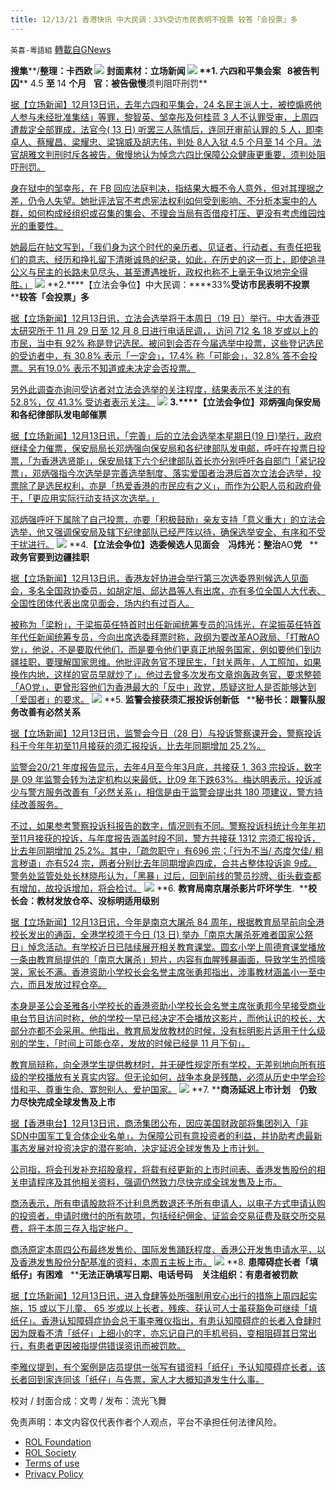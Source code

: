 ```yaml
---
title: 12/13/21 香港快讯 中大民调：33%受访市民表明不投票 较答「会投票」多
---
```

`英喜-粵語組` [轉載自GNews](https://gnews.org/zh-hans/1751196/)

**搜集****/****整理：卡西欧**
![](https://assets.gnews.org/wp-content/uploads/2021/12/1213fenmian.jpg)
封面素材：立场新闻
![](https://assets.gnews.org/wp-content/uploads/2021/12/Screen-Shot-2021-12-13-at-10.53.42-AM.png)
**1. ****六四和平集会案****   8****被告判囚**** 4.5 ****至**** 14 ****个月****   ****官：被告傲慢****须判阻吓刑罚**

[据【立场新闻】12月13日讯，去年六四和平集会，24 名民主派人士，被控煽惑他人参与未经批准集结」等罪，黎智英、邹幸彤及何桂蓝 3 人不认罪受审，上周四遭裁定全部罪成，法官今( 13 日) 听罢三人陈情后，连同开审前认罪的 5 人，即李卓人、蔡耀昌、梁耀忠、梁锦威及胡志伟，判处 8人入狱 4.5 个月至 14 个月。法官胡雅文判刑时斥各被告，傲慢地认为悼念六四比保障公众健康更重要，须判处阻吓刑罚。](https://www.thestandnews.com/court/六四和平集會案-8-被告判囚-45-至-14-個月-官被告傲慢認為悼念比公眾衞生重要)

[身在狱中的邹幸彤，在 FB 回应法庭判决，指结果大概不令人意外，但对其理据之差，仍令人失望。她批评法官不考虑宪法权利如何受到影响、不分析本案中的人群，如何构成经组织或召集的集会、不理会当局有否借疫打压、更没有考虑维园烛光的重要性。](https://www.thestandnews.com/court/六四和平集會案-8-被告判囚-45-至-14-個月-官被告傲慢認為悼念比公眾衞生重要)

[她最后在帖文写到，「我们身为这个时代的亲历者、见证者、行动者，有责任把我们的意志、经历和挣扎留下清晰诚恳的纪录，如此，在历史的这一页上，即使追寻公义与民主的长路未见尽头，甚至遭遇挫折，政权也称不上毫无争议地完全得胜。」](https://www.thestandnews.com/court/六四和平集會案-8-被告判囚-45-至-14-個月-官被告傲慢認為悼念比公眾衞生重要)
![](https://assets.gnews.org/wp-content/uploads/2021/12/Screen-Shot-2021-12-13-at-10.53.56-AM.png)
**2.****【立法会争位】中大民调：****33%****受访市民表明不投票****   ****较答「会投票」多**

[据【立场新闻】12月13日讯，立法会选举将于本周日（19 日）举行。中大香港亚太研究所于 11 月 29 日至 12 月 8 日进行电话民调，，访问 712 名 18 岁或以上的市民，当中有 92% 称是登记选民。被问到会否在今届选举中投票，这些登记选民的受访者中，有 30.8% 表示「一定会」，17.4% 称「可能会」，32.8% 答不会投票。另有19.0% 表示不知道或未决定会否投票。](https://www.thestandnews.com/politics/立法會爭位中大民調33-受訪市民表明不投票-較答一定會多)

[另外此调查亦询问受访者对立法会选举的关注程度，结果表示不关注的有 52.8%，仅 41.3% 受访者表示关注。](https://www.thestandnews.com/politics/立法會爭位中大民調33-受訪市民表明不投票-較答一定會多)
![](https://assets.gnews.org/wp-content/uploads/2021/12/Screen-Shot-2021-12-13-at-10.54.05-AM.png)
**3.****【立法会争位】邓炳强向保安局和各纪律部队发电邮催票**

[据【立场新闻】12月13日讯，「完善」后的立法会选举本星期日(19 日)举行，政府继续全力催票，保安局局长邓炳强向保安局和各纪律部队发电邮，呼吁在投票日投票，「为香港选贤能」，保安局辖下六个纪律部队首长亦分别呼吁各自部门「紧记投票」，邓炳强指今次选举是完善选举制度、落实爱国者治港后首次立法会选举，投票除了是选民权利，亦是「热爱香港的市民应有之义」，而作为公职人员和政府骨干，「更应用实际行动支持这次选举。」](https://www.thestandnews.com/politics/立法會爭位鄧炳強向保安局和各紀律部隊發電郵催票)

[邓炳强呼吁下属除了自己投票，亦要「积极鼓励」亲友支持「意义重大」的立法会选举，他又强调保安局及辖下纪律部队已经严阵以待，确保选举安全、有序和不受干扰进行。](https://www.thestandnews.com/politics/立法會爭位鄧炳強向保安局和各紀律部隊發電郵催票)
![](https://assets.gnews.org/wp-content/uploads/2021/12/Screen-Shot-2021-12-13-at-10.54.15-AM.png)
**4.****【立法会争位】选委候选人见面会　冯炜光：整治****AO****党****   ****政务官要到边疆挂职**

[据【立场新闻】12月13日讯，香港友好协进会举行第三次选委界别候选人见面会，多名全国政协委员，如胡定旭、邱达昌等人有出席，亦有多位全国人大代表、全国性团体代表出席见面会，场内约有过百人。](https://www.thestandnews.com/politics/a_-立法會爭位選委出席友好協進會見面會-陳勇以香港永久性居民領袖形容選委現時是需要英雄的年代)

[被称为「梁粉」，于梁振英任特首时出任新闻统筹专员的冯炜光，在梁振英任特首年代任新闻统筹专员，今向出席选委拜票时称，政纲为要改革AO政局、「打散AO党」，他说，不是要取代他们，而是要令他们更真正地服务国家，例如要他们到边疆挂职，要理解国家思维。他批评政务官不理民生，「封关两年，人工照加，如果换作内地，这样的官员早就炒了」。他过去曾多次发布文章炮轰政务官，要求整顿「AO党」，更曾形容他们为香港最大的「反中」政党，质疑这批人是否能够达到「爱国者」的要求。](https://www.thestandnews.com/politics/a_-立法會爭位選委出席友好協進會見面會-陳勇以香港永久性居民領袖形容選委現時是需要英雄的年代)
![](https://assets.gnews.org/wp-content/uploads/2021/12/Screen-Shot-2021-12-13-at-10.54.26-AM.png)
**5. ****监警会接获须汇报投诉创新低****   ****秘书长：跟警队服务改善有必然关系**

[据【立场新闻】12月13日讯，监警会今日（28 日）与投诉警察课开会，警察投诉科于今年年初至11月接获的须汇报投诉，比去年同期增加 25.2%。](https://www.thestandnews.com/society/監警會接獲投訴創新低-秘書長跟警隊服務改善有必然關係)

[监警会20/21 年度报告显示，去年4月至今年3月底，共接获 1, 363 宗投诉，数字是 09 年监警会转为法定机构以来最低，比09 年下跌63%。梅达明表示，投诉减少与警方服务改善有「必然关系」，相信是由于监警会提出共 180 项建议，警方持续改善服务。](https://www.thestandnews.com/society/監警會接獲投訴創新低-秘書長跟警隊服務改善有必然關係)

[不过，如果参考警察投诉科报告的数字，情况则有不同。警察投诉科统计今年年初至11月接获的投诉，与年度报告涵盖时段不同，警方共接获 1312 宗须汇报投诉，比去年同期增加 25.2%。其中，「疏忽职守」有696 宗；「行为不当/ 态度欠佳/ 粗言秽语」亦有524 宗，两者分别比去年同期增逾四成，合共占整体投诉逾 9成。警务处监管处处长林晓彤认为，「黑暴」过后，回到前线的警员抄牌、街头截查都有增加，故投诉增加，将会检讨。](https://www.thestandnews.com/society/監警會接獲投訴創新低-秘書長跟警隊服務改善有必然關係)
![](https://assets.gnews.org/wp-content/uploads/2021/12/Screen-Shot-2021-12-13-at-10.54.35-AM.png)
**6. ****教育局南京屠杀影片吓坏学生****.  ****校长会：教材发放仓卒、没标明适用级别**

[据【立场新闻】12月13日讯，今年是南京大屠杀 84 周年，根据教育局早前向全港校长发出的通函，全港学校须于今日 (13 日) 举办「南京大屠杀死难者国家公祭日」悼念活动。有学校近日已陆续展开相关教育课堂。圆玄小学上周德育课堂播放一条由教育局提供的「南京大屠杀」短片，内容有血腥残暴画面，导致学生恐慌嚎哭，家长不满。香港资助小学校长会名誉主席张勇邦指出，涉事教材涵盖小一至中六，而且发放过程仓卒。](https://www.thestandnews.com/politics/ab教育局南京屠殺影片嚇壞學生-校長會教材發放倉卒沒標明適用級別)

[本身是圣公会圣雅各小学校长的香港资助小学校长会名誉主席张勇邦今早接受商业电台节目访问时称，他的学校一早已经决定不会播放这影片，而他认识的校长，大部分亦都不会采用。他指出，教育局发放教材的时候，没有标明影片适用于什么级别的学生，「时间上可能仓卒，发放的时候已经是 11 月下旬」。](https://www.thestandnews.com/politics/ab教育局南京屠殺影片嚇壞學生-校長會教材發放倉卒沒標明適用級別)

[教育局辩称，向全港学生提供教材时，并无硬性规定所有学校，无差别地向所有班级的学校播放有关真实内容。但无论如何，战争本身是残酷，必须从历史中学会珍惜和平、尊重生命、寛恕别人、爱护国家。](https://www.thestandnews.com/politics/ab教育局南京屠殺影片嚇壞學生-校長會教材發放倉卒沒標明適用級別)
![](https://assets.gnews.org/wp-content/uploads/2021/12/Screen-Shot-2021-12-13-at-10.54.47-AM.png)
**7. ****商汤延迟上市计划　仍致力尽快完成全球发售及上市**

[据【香港电台】12月13日讯，商汤集团公布，因应美国财政部将集团列入「非SDN中国军工复合体企业名单」，为保障公司有意投资者的利益，并协助考虑最新事态发展对投资决定的潜在影响，决定延迟全球发售及上市计划。](https://news.rthk.hk/rthk/ch/component/k2/1623951-20211213.htm)

[公司指，将会刊发补充招股章程，将载有经更新的上市时间表、香港发售股份的相关申请程序及其他相关资料，强调仍然致力尽快完成全球发售及上市。](https://news.rthk.hk/rthk/ch/component/k2/1623951-20211213.htm)

[商汤表示，所有申请股款将不计利息悉数退还予所有申请人，以电子方式申请认购的投资者，申请时缴付的所有款项，包括经纪佣金、证监会交易征费及联交所交易费，将于本周三存入指定帐户。](https://news.rthk.hk/rthk/ch/component/k2/1623951-20211213.htm)

[商汤原定本周四公布最终发售价、国际发售踊跃程度、香港公开发售申请水平，以及香港发售股份分配基准的资料，本周五主板上市。](https://news.rthk.hk/rthk/ch/component/k2/1623951-20211213.htm)
![](https://assets.gnews.org/wp-content/uploads/2021/12/Screen-Shot-2021-12-13-at-10.54.57-AM.png)
**8. ****患障碍症长者「填纸仔」有困难****   ****无法正确填写日期、电话号码　关注组织：有患者被罚款**

[据【立场新闻】12月13日讯，进入食肆等处所强制用安心出行的措施上周四起实施，15 或以下儿童、 65 岁或以上长者，残疾、获认可人士虽获豁免可继续「填纸仔」。香港认知障碍症协会总干事李雅仪指出，有患认知障碍症的长者入食肆时因为既看不清「纸仔」上细小的字，亦忘记自己的手机号码，变相阻碍其日常出行，有患者更因被指提供错误资讯而被罚款。](https://www.thestandnews.com/society/患障礙症長者填紙仔有困難-無法正確填寫日期電話號碼-關注組織有患者被罰款)

[李雅仪提到，有个案例是店员提供一张写有错资料「纸仔」予认知障碍症长者，该长者回到家连同该「纸仔」与告票，家人才大概知道发生什么事。](https://www.thestandnews.com/society/患障礙症長者填紙仔有困難-無法正確填寫日期電話號碼-關注組織有患者被罰款)

校对 / 封面合成：文粤 / 发布：流光飞舞

 

免责声明：本文内容仅代表作者个人观点，平台不承担任何法律风险。

- [ROL Foundation](https://rolfoundation.org/)
- [ROL Society](https://rolsociety.org/)
- [Terms of use](https://gnews.org/terms-of-use-3/)
- [Privacy Policy](https://gnews.org/privacy-policy/)
